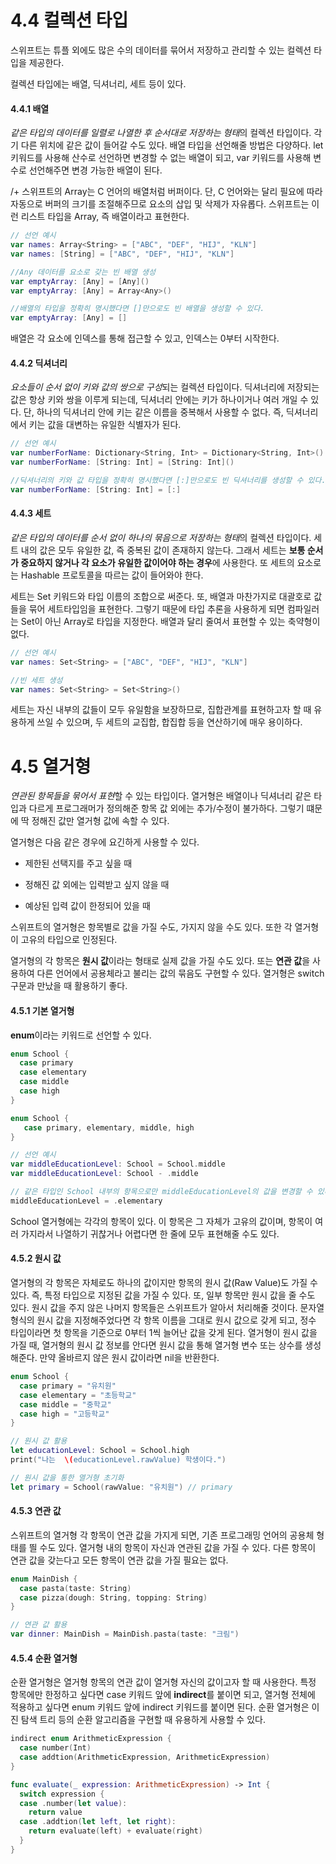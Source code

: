 # 4.4 컬렉션 타입

스위프트는 튜플 외에도 많은 수의 데이터를 묶어서 저장하고 관리할 수 있는 컬렉션 타입을 제공한다. 

컬렉션 타입에는 배열, 딕셔너리, 세트 등이 있다.

#### 4.4.1 배열

*같은 타입의 데이터를 일렬로 나열한 후 순서대로 저장하는 형태*의 컬렉션 타입이다. 각기 다른 위치에 같은 값이 들어갈 수도 있다. 배열 타입을 선언해줄 방법은 다양하다. let 키워드를 사용해 산수로 선언하면 변경할 수 없는 배열이 되고, var 키워드를 사용해 변수로 선언해주면 변경 가능한 배열이 된다.

/+ 스위프트의 Array는 C 언어의 배열처럼 버퍼이다. 단, C 언어와는 달리 필요에 따라 자동으로 버퍼의 크기를 조절해주므로 요소의 삽입 및 삭제가 자유롭다. 스위프트는 이런 리스트 타입을 Array, 즉 배열이라고 표현한다. 

```swift
// 선언 예시
var names: Array<String> = ["ABC", "DEF", "HIJ", "KLN"]
var names: [String] = ["ABC", "DEF", "HIJ", "KLN"]

//Any 데이터를 요소로 갖는 빈 배열 생성
var emptyArray: [Any] = [Any]()
var emptyArray: [Any] = Array<Any>()

//배열의 타입을 정확히 명시했다면 []만으로도 빈 배열을 생성할 수 있다.
var emptyArray: [Any] = []
```

배열은 각 요소에 인덱스를 통해 접근할 수 있고, 인덱스는 0부터 시작한다.

#### 4.4.2 딕셔너리

*요소들이 순서 없이 키와 값의 쌍으로 구성*되는 컬렉션 타입이다. 딕셔너리에 저장되는 값은 항상 키와 쌍을 이루게 되는데, 딕셔너리 안에는 키가 하나이거나 여러 개일 수 있다. 단, 하나의 딕셔너리 안에 키는 같은 이름을 중복해서 사용할 수 없다. 즉, 딕셔너리에서 키는 값을 대변하는 유일한 식별자가 된다.

```swift
// 선언 예시
var numberForName: Dictionary<String, Int> = Dictionary<String, Int>()
var numberForName: [String: Int] = [String: Int]()

//딕셔너리의 키와 값 타입을 정확히 명시했다면 [:]만으로도 빈 딕셔너리를 생성할 수 있다.
var numberForName: [String: Int] = [:]
```

#### 4.4.3 세트

*같은 타입의 데이터를 순서 없이 하나의 묶음으로 저장하는 형태*의 컬렉션 타입이다. 세트 내의 값은 모두 유일한 값, 즉 중복된 값이 존재하지 않는다. 그래서 세트는 **보통 순서가 중요하지 않거나 각 요소가 유일한 값이어야 하는 경우**에 사용한다. 또 세트의 요소로는 Hashable 프로토콜을 따르는 값이 들어와야 한다.

세트는 Set 키워드와 타입 이름의 조합으로 써준다. 또, 배열과 마찬가지로 대괄호로 값들을 묶어 세트타입임을 표현한다. 그렇기 때문에 타입 추론을 사용하게 되면 컴파일러는 Set이 아닌 Array로 타입을 지정한다. 배열과 달리 줄여서 표현할 수 있는 축약형이 없다. 

```swift
// 선언 예시
var names: Set<String> = ["ABC", "DEF", "HIJ", "KLN"]

//빈 세트 생성
var names: Set<String> = Set<String>()
```

세트는 자신 내부의 값들이 모두 유일함을 보장하므로, 집합관계를 표현하고자 할 때 유용하게 쓰일 수 있으며, 두 세트의 교집합, 합집합 등을 연산하기에 매우 용이하다.

# 4.5 열거형

*연관된 항목들을 묶어서 표현*할 수 있는 타입이다. 열거형은 배열이나 딕셔너리 같은 타입과 다르게 프로그래머가 정의해준 항목 값 외에는 추가/수정이 불가하다. 그렇기 떄문에 딱 정해진 값만 열거형 값에 속할 수 있다.

열거형은 다음 같은 경우에 요긴하게 사용할 수 있다. 

- 제한된 선택지를 주고 싶을 때

- 정해진 값 외에는 입력받고 싶지 않을 때

- 예상된 입력 값이 한정되어 있을 때

스위프트의 열거형은 항목별로 값을 가질 수도, 가지지 않을 수도 있다. 또한 각 열거형이 고유의 타입으로 인정된다. 

열거형의 각 항목은 **원시 값**이라는 형태로 실제 값을 가질 수도 있다. 또는 **연관 값**을 사용하여 다른 언어에서 공용체라고 불리는 값의 묶음도 구현할 수 있다. 열거형은 switch 구문과 만났을 때 활용하기 좋다.

#### 4.5.1 기본 열거형

**enum**이라는 키워드로 선언할 수 있다.

```swift
enum School {
  case primary
  case elementary
  case middle
  case high
}

enum School {
   case primary, elementary, middle, high
}

// 선언 예시
var middleEducationLevel: School = School.middle
var middleEducationLevel: School - .middle

// 같은 타입인 School 내부의 항목으로만 middleEducationLevel의 값을 변경할 수 있다.
middleEducationLevel = .elementary
```

School 열거형에는 각각의 항목이 있다. 이 항목은 그 자체가 고유의 값이며, 항목이 여러 가지라서 나열하기 귀찮거나 어렵다면 한 줄에 모두 표현해줄 수도 있다.

#### 4.5.2 원시 값

열거형의 각 항목은 자체로도 하나의 값이지만 항목의 원시 값(Raw Value)도 가질 수 있다. 즉, 특정 타입으로 지정된 값을 가질 수 있다.  또, 일부 항목만 원시 값을 줄 수도 있다. 원시 값을 주지 않은 나머지 항목들은 스위프트가 알아서 처리해줄 것이다. 문자열 형식의 원시 값을 지정해주었다면 각 항목 이름을 그대로 원시 값으로 갖게 되고, 정수 타입이라면 첫 항목을 기준으로 0부터 1씩 늘어난 값을 갖게 된다. 열거형이 원시 값을 가질 때, 열거형의 원시 값 정보를 안다면 원시 값을 통해 열거형 변수 또는 상수를 생성해준다. 만약 올바르지 않은 원시 값이라면 nil을 반환한다.

```swift
enum School {
  case primary = "유치원"
  case elementary = "초등학교"
  case middle = "중학교"
  case high = "고등학교"
}

// 원시 값 활용
let educationLevel: School = School.high
print("나는  \(educationLevel.rawValue) 학생이다.")

// 원시 값을 통한 열거형 초기화
let primary = School(rawValue: "유치원") // primary
```

#### 4.5.3 연관 값

스위프트의 열거형 각 항목이 연관 값을 가지게 되면, 기존 프로그래밍 언어의 공용체 형태를 띌 수도 있다. 열거형 내의 항목이 자신과 연관된 값을 가질 수 있다. 다른 항목이 연관 값을 갖는다고 모든 항목이 연관 값을 가질 필요는 없다.

```swift
enum MainDish {
  case pasta(taste: String)
  case pizza(dough: String, topping: String)
}

// 연관 값 활용
var dinner: MainDish = MainDish.pasta(taste: "크림")
```

#### 4.5.4 순환 열거형

순환 열거형은 열거형 항목의 연관 값이 열거형 자신의 값이고자 할 때 사용한다. 특정 항목에만 한정하고 싶다면 case 키워드 앞에 **indirect**를 붙이면 되고, 열거형 전체에 적용하고 싶다면 enum 키워드 앞에 indirect 키워드를 붙이면 된다. 순환 열거형은 이진 탐색 트리 등의 순환 알고리즘을 구현할 때 유용하게 사용할 수 있다.

```swift
indirect enum ArithmeticExpression {
  case number(Int)
  case addtion(ArithmeticExpression, ArithmeticExpression)
}

func evaluate(_ expression: ArithmeticExpression) -> Int {
  switch expression {
  case .number(let value):
    return value
  case .addtion(let left, let right):
    return evaluate(left) + evaluate(right)
  }
}
```

